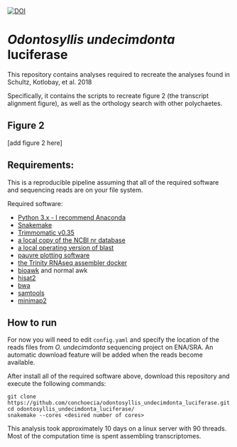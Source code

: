 [![DOI](https://zenodo.org/badge/134107589.svg)](https://zenodo.org/badge/latestdoi/134107589)
# _Odontosyllis undecimdonta_ luciferase

This repository contains analyses required to recreate the analyses found in Schultz, Kotlobay, et al. 2018

Specifically, it contains the scripts to recreate figure 2 (the
transcript alignment figure), as well as the orthology search with other
polychaetes.

## Figure 2

[add figure 2 here]

## Requirements:

This is a reproducible pipeline assuming that all of the required
software and sequencing reads are on your file system.

Required software:
- [Python 3.x - I recommend Anaconda](https://docs.anaconda.com/anaconda/install/)
- [Snakemake](http://snakemake.readthedocs.io/en/stable/tutorial/setup.html)
- [Trimmomatic v0.35](http://www.usadellab.org/cms/?page=trimmomatic)
- [a local copy of the NCBI nr database](https://www.ncbi.nlm.nih.gov/books/NBK52640/)
- [a local operating version of blast](https://www.ncbi.nlm.nih.gov/books/NBK52640/)
- [pauvre plotting software](https://github.com/conchoecia/pauvre)
- [the Trinity RNAseq assembler docker](https://github.com/trinityrnaseq/trinityrnaseq/wiki/Trinity-in-Docker)
- [bioawk](https://github.com/lh3/bioawk) and normal awk
- [hisat2](https://ccb.jhu.edu/software/hisat2/index.shtml)
- [bwa](http://bio-bwa.sourceforge.net/)
- [samtools](http://samtools.sourceforge.net/)
- [minimap2](https://github.com/lh3/minimap2)

## How to run

For now you will need to edit `config.yaml` and specify the location
of the reads files from _O. undecimdonta_ sequencing project on ENA/SRA.
An automatic download feature will be added when the reads become available.

After install all of the required software above, download this
repository and execute the following commands:

```
git clone https://github.com/conchoecia/odontosyllis_undecimdonta_luciferase.git
cd odontosyllis_undecimdonta_luciferase/
snakemake --cores <desired number of cores>
```

This analysis took approximately 10 days on a linux server with 90
threads. Most of the computation time is spent assembling transcriptomes.
